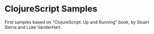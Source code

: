 # ClojureScript Samples

First samples based on "ClojureScript: Up and Running" book, by Stuart Sierra and Luke VanderHart.
